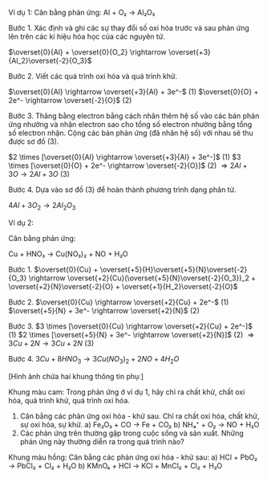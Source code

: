 Ví dụ 1: Cân bằng phản ứng: Al + O₂ → Al₂O₃

Bước 1. Xác định và ghi các sự thay đổi số oxi hóa trước và sau phản ứng lên trên các kí hiệu hóa học của các nguyên tử.

$\overset{0}{Al} + \overset{0}{O_2} \rightarrow \overset{+3}{Al_2}\overset{-2}{O_3}$

Bước 2. Viết các quá trình oxi hóa và quá trình khử.

$\overset{0}{Al} \rightarrow \overset{+3}{Al} + 3e^-$ (1)
$\overset{0}{O} + 2e^- \rightarrow \overset{-2}{O}$ (2)

Bước 3. Thăng bằng electron bằng cách nhân thêm hệ số vào các bán phản ứng nhường và nhận electron sao cho tổng số electron nhường bằng tổng số electron nhận. Cộng các bán phản ứng (đã nhân hệ số) với nhau sẽ thu được sơ đồ (3).

$2 \times [\overset{0}{Al} \rightarrow \overset{+3}{Al} + 3e^-]$ (1)
$3 \times [\overset{0}{O} + 2e^- \rightarrow \overset{-2}{O}]$ (2)
$\Rightarrow 2Al + 3O \rightarrow 2Al + 3O$ (3)

Bước 4. Dựa vào sơ đồ (3) để hoàn thành phương trình dạng phân tử.

$4Al + 3O_2 \rightarrow 2Al_2O_3$

Ví dụ 2:

Cân bằng phản ứng:

Cu + HNO₃ → Cu(NO₃)₂ + NO + H₂O

Bước 1. $\overset{0}{Cu} + \overset{+5}{H}\overset{+5}{N}\overset{-2}{O_3} \rightarrow \overset{+2}{Cu}(\overset{+5}{N}\overset{-2}{O_3})_2 + \overset{+2}{N}\overset{-2}{O} + \overset{+1}{H_2}\overset{-2}{O}$

Bước 2. $\overset{0}{Cu} \rightarrow \overset{+2}{Cu} + 2e^-$ (1)
$\overset{+5}{N} + 3e^- \rightarrow \overset{+2}{N}$ (2)

Bước 3. $3 \times [\overset{0}{Cu} \rightarrow \overset{+2}{Cu} + 2e^-]$ (1)
$2 \times [\overset{+5}{N} + 3e^- \rightarrow \overset{+2}{N}]$ (2)
$\Rightarrow 3Cu + 2N \rightarrow 3Cu + 2N$ (3)

Bước 4. $3Cu + 8HNO_3 \rightarrow 3Cu(NO_3)_2 + 2NO + 4H_2O$

[Hình ảnh chứa hai khung thông tin phụ:]

Khung màu cam:
Trong phản ứng ở ví dụ 1, hãy chỉ ra chất khử, chất oxi hóa, quá trình khử, quá trình oxi hóa.

1. Cân bằng các phản ứng oxi hóa - khử sau. Chỉ ra chất oxi hóa, chất khử, sự oxi hóa, sự khử.
a) Fe₂O₃ + CO → Fe + CO₂
b) NH₄⁺ + O₂ → NO + H₂O
2. Các phản ứng trên thường gặp trong cuộc sống và sản xuất. Những phản ứng này thường diễn ra trong quá trình nào?

Khung màu hồng:
Cân bằng các phản ứng oxi hóa - khử sau:
a) HCl + PbO₂ → PbCl₂ + Cl₂ + H₂O
b) KMnO₄ + HCl → KCl + MnCl₂ + Cl₂ + H₂O